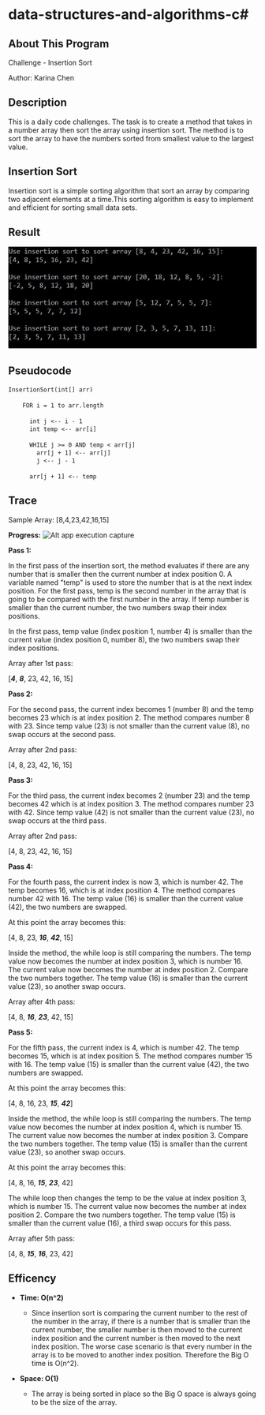 # data-structures-and-algorithms-c#

## About This Program
Challenge - Insertion Sort

Author: Karina Chen

## Description
This is a daily code challenges. The task is to create a method that takes in a number array then sort the array using insertion sort. The method is to sort the array to have the numbers sorted from smallest value to the largest value.

## Insertion Sort
Insertion sort is a simple sorting algorithm that sort an array by comparing two adjacent elements at a time.This sorting algorithm is easy to implement and efficient for sorting small data sets.

## Result
![Alt app execution capture](/Assets/code26_2.JPG)

## Pseudocode
```
InsertionSort(int[] arr)
  
    FOR i = 1 to arr.length
    
      int j <-- i - 1
      int temp <-- arr[i]
      
      WHILE j >= 0 AND temp < arr[j]
        arr[j + 1] <-- arr[j]
        j <-- j - 1
        
      arr[j + 1] <-- temp
```
## Trace
Sample Array:
[8,4,23,42,16,15]


**Progress:**
![Alt app execution capture](/Assets/code26_1.jpg)

**Pass 1:**

In the first pass of the insertion sort, the method evaluates if there are any number that is smaller then the current number at index position 0. A variable named "temp" is used to store the number that is at the next index position. For the first pass, temp is the second number in the array that is going to be compared with the first number in the array. If temp number is smaller than the current number, the two numbers swap their index positions.

 In the first pass, temp value (index position 1, number 4) is smaller than the current value (index position 0, number 8), the two numbers swap their index positions.

Array after 1st pass:

[_**4**_, _**8**_, 23, 42, 16, 15]


**Pass 2:**

For the second pass, the current index becomes 1 (number 8) and the temp becomes 23 which is at index position 2. The method compares number 8 with 23. Since temp value (23) is not smaller than the current value (8), no swap occurs at the second pass. 

Array after 2nd pass:

[4, 8, 23, 42, 16, 15]


**Pass 3:**

For the third pass, the current index becomes 2 (number 23) and the temp becomes 42 which is at index position 3. The method compares number 23 with 42. Since temp value (42) is not smaller than the current value (23), no swap occurs at the third pass. 

Array after 2nd pass:

[4, 8, 23, 42, 16, 15]


**Pass 4:**

For the fourth pass, the current index is now 3, which is number 42. The temp becomes 16, which is at index position 4. The method compares number 42 with 16. The temp value (16) is smaller than the current value (42), the two numbers are swapped. 

At this point the array becomes this:

[4, 8, 23, _**16**_, _**42**_, 15]


Inside the method, the while loop is still comparing the numbers. The temp value now becomes the number at index position 3, which is number 16. The current value now becomes the number at index position 2. Compare the two numbers together. The temp value (16) is smaller than the current value (23), so another swap occurs. 

Array after 4th pass:

[4, 8, _**16**_, _**23**_, 42, 15]


**Pass 5:**

For the fifth pass, the current index is 4, which is number 42. The temp becomes 15, which is at index position 5. The method compares number 15 with 16. The temp value (15) is smaller than the current value (42), the two numbers are swapped. 

At this point the array becomes this:

[4, 8, 16, 23, _**15**_, _**42**_]


Inside the method, the while loop is still comparing the numbers. The temp value now becomes the number at index position 4, which is number 15. The current value now becomes the number at index position 3. Compare the two numbers together. The temp value (15) is smaller than the current value (23), so another swap occurs. 

At this point the array becomes this:

[4, 8, 16, _**15**_, _**23**_, 42]


The while loop then changes the temp to be the value at index position 3, which is number 15. The current value now becomes the number at index position 2. Compare the two numbers together. The temp value (15) is smaller than the current value (16), a third swap occurs for this pass.
 
Array after 5th pass:

[4, 8, _**15**_, _**16**_, 23, 42]


## Efficency

* **Time: O(n^2)**
  * Since insertion sort is comparing the current number to the rest of the number in the array, if there is a number that is smaller than the current number, the smaller number is then moved to the current index position and the current number is then moved to the next index position. The worse case scenario is that every number in the array is to be moved to another index position. Therefore the Big O time is O(n^2).

* **Space: O(1)**
  * The array is being sorted in place so the Big O space is always going to be the size of the array.